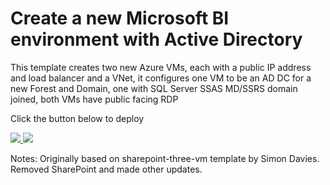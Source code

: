 # Create a new Microsoft BI environment with Active Directory

This template creates two new Azure VMs, each with a public IP address and load balancer and a VNet, it configures one VM to be an AD DC for a new Forest and Domain, one with SQL Server SSAS MD/SSRS domain joined, both VMs have public facing RDP

Click the button below to deploy

<a href="https://portal.azure.com/#create/Microsoft.Template/uri/https%3A%2F%2Fraw.githubusercontent.com%2FAzure%2Fazure-quickstart-templates%2Fmaster%2Ftwo-vm-ad-ssasmd-ssrs%2Fazuredeploy.json" target="_blank">
    <img src="http://azuredeploy.net/deploybutton.png"/>
</a>
<a href="http://armviz.io/#/?load=https%3A%2F%2Fraw.githubusercontent.com%2FAzure%2Fazure-quickstart-templates%2Fmaster%2Ftwo-vm-ad-ssasmd-ssrs%2Fazuredeploy.json" target="_blank">
    <img src="http://armviz.io/visualizebutton.png"/>
</a>

Notes: Originally based on sharepoint-three-vm template by Simon Davies. Removed SharePoint and made other updates.
